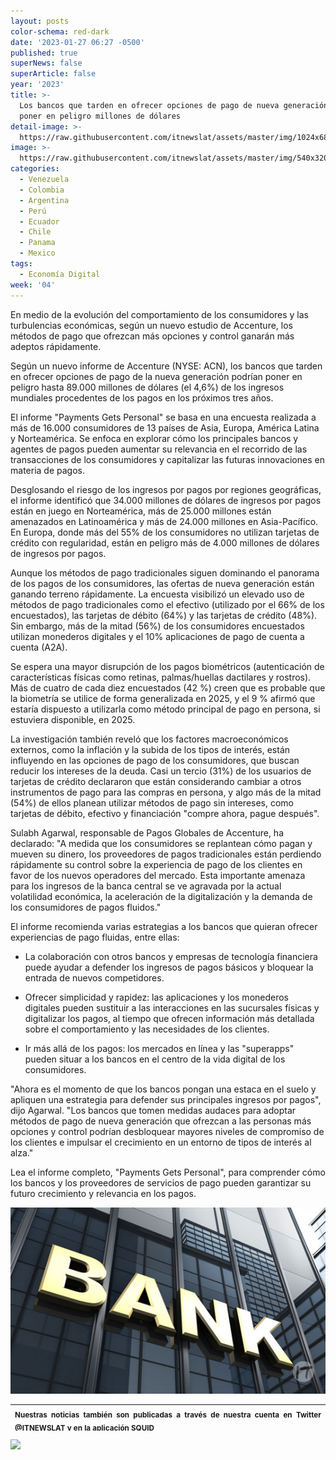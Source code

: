 ```yaml
---
layout: posts
color-schema: red-dark
date: '2023-01-27 06:27 -0500'
published: true
superNews: false
superArticle: false
year: '2023'
title: >-
  Los bancos que tarden en ofrecer opciones de pago de nueva generación podrían
  poner en peligro millones de dólares
detail-image: >-
  https://raw.githubusercontent.com/itnewslat/assets/master/img/1024x680/Banco-g.jpg
image: >-
  https://raw.githubusercontent.com/itnewslat/assets/master/img/540x320/banco-p.jpg
categories:
  - Venezuela
  - Colombia
  - Argentina
  - Perú
  - Ecuador
  - Chile
  - Panama
  - Mexico
tags:
  - Economía Digital
week: '04'
---
```

En medio de la evolución del comportamiento de los consumidores y las turbulencias económicas, según un nuevo estudio de Accenture, los métodos de pago que ofrezcan más opciones y control ganarán más adeptos rápidamente.

Según un nuevo informe de Accenture (NYSE: ACN), los bancos que tarden en ofrecer opciones de pago de la nueva generación podrían poner en peligro hasta 89.000 millones de dólares (el 4,6%) de los ingresos mundiales procedentes de los pagos en los próximos tres años. 
 
El informe "Payments Gets Personal" se basa en una encuesta realizada a más de 16.000 consumidores de 13 países de Asia, Europa, América Latina y Norteamérica. Se enfoca en explorar cómo los principales bancos y agentes de pagos pueden aumentar su relevancia en el recorrido de las transacciones de los consumidores y capitalizar las futuras innovaciones en materia de pagos. 

Desglosando el riesgo de los ingresos por pagos por regiones geográficas, el informe identificó que 34.000 millones de dólares de ingresos por pagos están en juego en Norteamérica, más de 25.000 millones están amenazados en Latinoamérica y más de 24.000 millones en Asia-Pacífico. En Europa, donde más del 55% de los consumidores no utilizan tarjetas de crédito con regularidad, están en peligro más de 4.000 millones de dólares de ingresos por pagos.

Aunque los métodos de pago tradicionales siguen dominando el panorama de los pagos de los consumidores, las ofertas de nueva generación están ganando terreno rápidamente. La encuesta visibilizó un elevado uso de métodos de pago tradicionales como el efectivo (utilizado por el 66% de los encuestados), las tarjetas de débito (64%) y las tarjetas de crédito (48%). Sin embargo, más de la mitad (56%) de los consumidores encuestados utilizan monederos digitales y el 10% aplicaciones de pago de cuenta a cuenta (A2A).

Se espera una mayor disrupción de los pagos biométricos (autenticación de características físicas como retinas, palmas/huellas dactilares y rostros). Más de cuatro de cada diez encuestados (42 %) creen que es probable que la biometría se utilice de forma generalizada en 2025, y el 9 % afirmó que estaría dispuesto a utilizarla como método principal de pago en persona, si estuviera disponible, en 2025.

La investigación también reveló que los factores macroeconómicos externos, como la inflación y la subida de los tipos de interés, están influyendo en las opciones de pago de los consumidores, que buscan reducir los intereses de la deuda. Casi un tercio (31%) de los usuarios de tarjetas de crédito declararon que están considerando cambiar a otros instrumentos de pago para las compras en persona, y algo más de la mitad (54%) de ellos planean utilizar métodos de pago sin intereses, como tarjetas de débito, efectivo y financiación "compre ahora, pague después".

Sulabh Agarwal, responsable de Pagos Globales de Accenture, ha declarado: "A medida que los consumidores se replantean cómo pagan y mueven su dinero, los proveedores de pagos tradicionales están perdiendo rápidamente su control sobre la experiencia de pago de los clientes en favor de los nuevos operadores del mercado. Esta importante amenaza para los ingresos de la banca central se ve agravada por la actual volatilidad económica, la aceleración de la digitalización y la demanda de los consumidores de pagos fluidos."

El informe recomienda varias estrategias a los bancos que quieran ofrecer experiencias de pago fluidas, entre ellas:  

- La colaboración con otros bancos y empresas de tecnología financiera puede ayudar a defender los ingresos de pagos básicos y bloquear la entrada de nuevos competidores. 

- Ofrecer simplicidad y rapidez: las aplicaciones y los monederos digitales pueden sustituir a las interacciones en las sucursales físicas y digitalizar los pagos, al tiempo que ofrecen información más detallada sobre el comportamiento y las necesidades de los clientes. 

- Ir más allá de los pagos: los mercados en línea y las "superapps" pueden situar a los bancos en el centro de la vida digital de los consumidores.  

"Ahora es el momento de que los bancos pongan una estaca en el suelo y apliquen una estrategia para defender sus principales ingresos por pagos", dijo Agarwal. "Los bancos que tomen medidas audaces para adoptar métodos de pago de nueva generación que ofrezcan a las personas más opciones y control podrían desbloquear mayores niveles de compromiso de los clientes e impulsar el crecimiento en un entorno de tipos de interés al alza."

Lea el informe completo, "Payments Gets Personal", para comprender cómo los bancos y los proveedores de servicios de pago pueden garantizar su futuro crecimiento y relevancia en los pagos.

![](https://raw.githubusercontent.com/itnewslat/assets/master/img/540x320/banco-p.jpg)

<table style="height: 42px;" width="569">
<tbody>
<tr>
<td style="text-align: justify;"><sub><strong>Nuestras noticias también son publicadas a través de nuestra cuenta en Twitter <a href="https://twitter.com/itnewslat?lang=es">@ITNEWSLAT</a> y en la aplicación <a href="https://squidapp.co/en/">SQUID</a></strong></sub></td>
</tr>
</tbody>
</table>

<img src="https://tracker.metricool.com/c3po.jpg?hash=56f88a41e39ab42c063cc51676587a04"/>